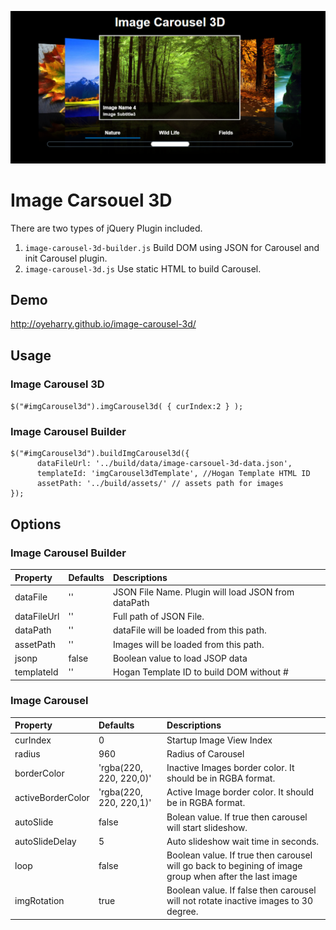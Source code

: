 ![Alt text](examples/screen.png?raw=true "")
# Image Carsouel 3D
There are two types of jQuery Plugin included.

1. `image-carousel-3d-builder.js` 
    Build DOM  using JSON for Carousel and init Carousel plugin.
2. `image-carousel-3d.js` 
    Use static HTML to build Carousel.

## Demo
http://oyeharry.github.io/image-carousel-3d/

## Usage

### Image Carousel 3D
`$("#imgCarousel3d").imgCarousel3d( { curIndex:2 } );`

### Image Carousel Builder
```
$("#imgCarousel3d").buildImgCarousel3d({
      dataFileUrl: '../build/data/image-carsouel-3d-data.json', 
      templateId: 'imgCarousel3dTemplate', //Hogan Template HTML ID
      assetPath: '../build/assets/' // assets path for images
});
```

## Options 
### Image Carousel Builder
| Property      | Defaults     | Descriptions                                            |
| :--------     | :--------    |:------------                                            |
| dataFile      | ''           | JSON File Name. Plugin will load JSON from dataPath     |
| dataFileUrl	| ''           | Full path of JSON File.                                 |
| dataPath      | ''           | dataFile will be loaded from this path.                 |
| assetPath     | ''           | Images will be loaded from this path.                   |
| jsonp		    | false        | Boolean value to load JSOP data                         |
| templateId    | ''           | Hogan Template ID to build DOM without #                | 
		
### Image Carousel
| Property                  | Defaults                     | Descriptions |
| :--------                 | :------------------------    | :----------- |
| curIndex	                | 0                            | Startup Image View Index   |
| radius                    | 960                          | Radius of Carousel         |
| borderColor               | 'rgba(220, 220, 220,0)'      | Inactive Images border color. It should be in RGBA format. |
| activeBorderColor		    | 'rgba(220, 220, 220,1)'      | Active Image border color. It should be in RGBA format.  |
| autoSlide                 | false                        | Bolean value. If true then carousel will start slideshow. | 
| autoSlideDelay            | 5                            | Auto slideshow wait time in seconds. | 
| loop                      | false                        | Boolean value. If true then carousel will go back to begining of image group when after the last image | 
| imgRotation               | true                         | Boolean value. If false then carousel will not rotate inactive images to 30 degree.| 

